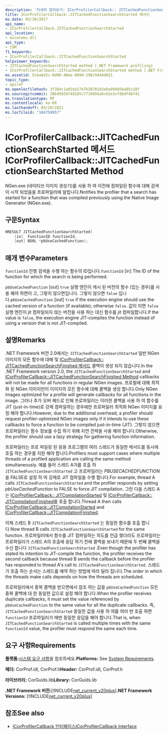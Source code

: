```yaml
---
description: '자세히 알아보기: ICorProfilerCallback:: JITCachedFunctionSearchStarted 메서드'
title: ICorProfilerCallback::JITCachedFunctionSearchStarted 메서드
ms.date: 03/30/2017
api_name:
- ICorProfilerCallback.JITCachedFunctionSearchStarted
api_location:
- mscorwks.dll
api_type:
- COM
f1_keywords:
- ICorProfilerCallback::JITCachedFunctionSearchStarted
helpviewer_keywords:
- JITCachedFunctionSearchStarted method [.NET Framework profiling]
- ICorProfilerCallback::JITCachedFunctionSearchStarted method [.NET Framework profiling]
ms.assetid: 5cba642c-0d80-48ee-889d-198c5044d821
topic_type:
- apiref
ms.openlocfilehash: 3f384c1a02da1747b28701d2eba994b56a85c18f
ms.sourcegitcommit: 20b4565974d185c7716656a6c63e3cfdbdf4bf41
ms.translationtype: MT
ms.contentlocale: ko-KR
ms.lasthandoff: 03/20/2021
ms.locfileid: "104759957"
---
```

# <a name="icorprofilercallbackjitcachedfunctionsearchstarted-method"></a><span data-ttu-id="853c5-103">ICorProfilerCallback::JITCachedFunctionSearchStarted 메서드</span><span class="sxs-lookup"><span data-stu-id="853c5-103">ICorProfilerCallback::JITCachedFunctionSearchStarted Method</span></span>

<span data-ttu-id="853c5-104">NGen.exe (네이티브 이미지 생성기)를 사용 하 여 이전에 컴파일된 함수에 대해 검색이 시작 되었음을 프로파일러에 알립니다.</span><span class="sxs-lookup"><span data-stu-id="853c5-104">Notifies the profiler that a search has started for a function that was compiled previously using the Native Image Generator (NGen.exe).</span></span>  
  
## <a name="syntax"></a><span data-ttu-id="853c5-105">구문</span><span class="sxs-lookup"><span data-stu-id="853c5-105">Syntax</span></span>  
  
```cpp  
HRESULT JITCachedFunctionSearchStarted(  
    [in]  FunctionID functionId,  
    [out] BOOL *pbUseCachedFunction);  
```  
  
## <a name="parameters"></a><span data-ttu-id="853c5-106">매개 변수</span><span class="sxs-lookup"><span data-stu-id="853c5-106">Parameters</span></span>

<span data-ttu-id="853c5-107">`functionId` 진행 검색을 수행 하는 함수의 ID입니다.</span><span class="sxs-lookup"><span data-stu-id="853c5-107">`functionId` [in] The ID of the function for which the search is being performed.</span></span>

<span data-ttu-id="853c5-108">`pbUseCachedFunction` [out] `true` 실행 엔진이 캐시 된 버전의 함수 (있는 경우)를 사용 해야 하면이 고, 그렇지 않으면입니다. 그렇지 않으면 `false` 입니다.</span><span class="sxs-lookup"><span data-stu-id="853c5-108">`pbUseCachedFunction` [out] `true` if the execution engine should use the cached version of a function (if available); otherwise `false`.</span></span> <span data-ttu-id="853c5-109">값이 이면 `false` 실행 엔진이 jit 컴파일되지 않는 버전을 사용 하는 대신 함수를 jit 컴파일합니다.</span><span class="sxs-lookup"><span data-stu-id="853c5-109">If the value is `false`, the execution engine JIT-compiles the function instead of using a version that is not JIT-compiled.</span></span>

## <a name="remarks"></a><span data-ttu-id="853c5-110">설명</span><span class="sxs-lookup"><span data-stu-id="853c5-110">Remarks</span></span>  

 <span data-ttu-id="853c5-111">.NET Framework 버전 2.0에서는 `JITCachedFunctionSearchStarted` 일반 NGen 이미지의 모든 함수에 대해 및 [ICorProfilerCallback:: JITCachedFunctionSearchFinished 메서드](icorprofilercallback-jitcachedfunctionsearchfinished-method.md) 콜백이 생성 되지 않습니다.</span><span class="sxs-lookup"><span data-stu-id="853c5-111">In the .NET Framework version 2.0, the `JITCachedFunctionSearchStarted` and [ICorProfilerCallback::JITCachedFunctionSearchFinished Method](icorprofilercallback-jitcachedfunctionsearchfinished-method.md) callbacks will not be made for all functions in regular NGen images.</span></span> <span data-ttu-id="853c5-112">프로필에 대해 최적화 된 NGen 이미지만이 이미지의 모든 함수에 대해 콜백을 생성 합니다.</span><span class="sxs-lookup"><span data-stu-id="853c5-112">Only NGen images optimized for a profile will generate callbacks for all functions in the image.</span></span> <span data-ttu-id="853c5-113">그러나 추가 오버 헤드로 인해 프로파일러는 이러한 콜백을 사용 하 여 함수를 JIT (just-in-time)로 강제 컴파일하는 경우에만 프로파일러 최적화 NGen 이미지를 요청 해야 합니다.</span><span class="sxs-lookup"><span data-stu-id="853c5-113">However, due to the additional overhead, a profiler should request profiler-optimized NGen images only if it intends to use these callbacks to force a function to be compiled just-in-time (JIT).</span></span> <span data-ttu-id="853c5-114">그렇지 않으면 프로파일러는 함수 정보를 수집 하기 위해 지연 전략을 사용 해야 합니다.</span><span class="sxs-lookup"><span data-stu-id="853c5-114">Otherwise, the profiler should use a lazy strategy for gathering function information.</span></span>  
  
 <span data-ttu-id="853c5-115">프로파일러는 프로 파일링 된 응용 프로그램의 여러 스레드가 동일한 메서드를 동시에 호출 하는 경우를 지원 해야 합니다.</span><span class="sxs-lookup"><span data-stu-id="853c5-115">Profilers must support cases where multiple threads of a profiled application are calling the same method simultaneously.</span></span> <span data-ttu-id="853c5-116">예를 들어 스레드 A가를 호출 하 `JITCachedFunctionSearchStarted` 고 프로파일러는 *PBUSECACHEDFUNCTION* 을 FALSE로 설정 하 여 강제로 JIT 컴파일을 수행 합니다.</span><span class="sxs-lookup"><span data-stu-id="853c5-116">For example, thread A calls `JITCachedFunctionSearchStarted` and the profiler responds by setting *pbUseCachedFunction* to FALSE to force JIT compilation.</span></span> <span data-ttu-id="853c5-117">그런 다음 스레드 A는 [ICorProfilerCallback:: JITCompilationStarted](icorprofilercallback-jitcompilationstarted-method.md) 및 [ICorProfilerCallback:: JITCompilationFinished](icorprofilercallback-jitcompilationfinished-method.md)를 호출 합니다.</span><span class="sxs-lookup"><span data-stu-id="853c5-117">Thread A then calls [ICorProfilerCallback::JITCompilationStarted](icorprofilercallback-jitcompilationstarted-method.md) and [ICorProfilerCallback::JITCompilationFinished](icorprofilercallback-jitcompilationfinished-method.md).</span></span>  
  
 <span data-ttu-id="853c5-118">이제 스레드 B `JITCachedFunctionSearchStarted` 는 동일한 함수를 호출 합니다.</span><span class="sxs-lookup"><span data-stu-id="853c5-118">Now thread B calls `JITCachedFunctionSearchStarted` for the same function.</span></span> <span data-ttu-id="853c5-119">프로파일러에서 함수를 JIT 컴파일하는 의도를 언급 했더라도 프로파일러는 프로파일러가 스레드 A의 호출에 응답 하기 전에 콜백을 보내기 때문에 두 번째 콜백을 수신 합니다 `JITCachedFunctionSearchStarted` .</span><span class="sxs-lookup"><span data-stu-id="853c5-119">Even though the profiler has stated its intention to JIT-compile the function, the profiler receives the second callback because thread B sends the callback before the profiler has responded to thread A's call to `JITCachedFunctionSearchStarted`.</span></span> <span data-ttu-id="853c5-120">스레드가 호출 하는 순서는 스레드를 예약 하는 방법에 따라 달라 집니다.</span><span class="sxs-lookup"><span data-stu-id="853c5-120">The order in which the threads make calls depends on how the threads are scheduled.</span></span>  
  
 <span data-ttu-id="853c5-121">프로파일러에서 중복 콜백을 받으면에서 참조 하는 값을 `pbUseCachedFunction` 모든 중복 콜백에 대 한 동일한 값으로 설정 해야 합니다.</span><span class="sxs-lookup"><span data-stu-id="853c5-121">When the profiler receives duplicate callbacks, it must set the value referenced by `pbUseCachedFunction` to the same value for all the duplicate callbacks.</span></span> <span data-ttu-id="853c5-122">즉, `JITCachedFunctionSearchStarted` 동일한 값을 사용 하 여를 여러 번 호출 하면 `functionId` 프로파일러가 매번 동일한 응답을 해야 합니다.</span><span class="sxs-lookup"><span data-stu-id="853c5-122">That is, when `JITCachedFunctionSearchStarted` is called multiple times with the same `functionId` value, the profiler must respond the same each time.</span></span>  
  
## <a name="requirements"></a><span data-ttu-id="853c5-123">요구 사항</span><span class="sxs-lookup"><span data-stu-id="853c5-123">Requirements</span></span>  

 <span data-ttu-id="853c5-124">**플랫폼:**[시스템 요구 사항](../../get-started/system-requirements.md)을 참조하세요.</span><span class="sxs-lookup"><span data-stu-id="853c5-124">**Platforms:** See [System Requirements](../../get-started/system-requirements.md).</span></span>  
  
 <span data-ttu-id="853c5-125">**헤더:** CorProf.idl, CorProf.h</span><span class="sxs-lookup"><span data-stu-id="853c5-125">**Header:** CorProf.idl, CorProf.h</span></span>  
  
 <span data-ttu-id="853c5-126">**라이브러리:** CorGuids.lib</span><span class="sxs-lookup"><span data-stu-id="853c5-126">**Library:** CorGuids.lib</span></span>  
  
 <span data-ttu-id="853c5-127">**.NET Framework 버전:**[!INCLUDE[net_current_v20plus](../../../../includes/net-current-v20plus-md.md)]</span><span class="sxs-lookup"><span data-stu-id="853c5-127">**.NET Framework Versions:** [!INCLUDE[net_current_v20plus](../../../../includes/net-current-v20plus-md.md)]</span></span>  
  
## <a name="see-also"></a><span data-ttu-id="853c5-128">참조</span><span class="sxs-lookup"><span data-stu-id="853c5-128">See also</span></span>

- [<span data-ttu-id="853c5-129">ICorProfilerCallback 인터페이스</span><span class="sxs-lookup"><span data-stu-id="853c5-129">ICorProfilerCallback Interface</span></span>](icorprofilercallback-interface.md)
